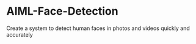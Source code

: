 # AIML-Face-Detection
Create a system to detect human faces in photos and videos quickly and accurately
